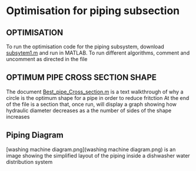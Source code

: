 # Optimisation for piping subsection

## OPTIMISATION
To run the optimisation code for the piping subsystem, download [subsytem1.m](subsystem1.m) and run in MATLAB.
To run different algorithms, comment and uncomment as directed in the file

## OPTIMUM PIPE CROSS SECTION SHAPE
The document [Best_pipe_Cross_section.m](Best_pipe_Cross_section.m) is a text walkthrough of why a circle is the optimum shape for a pipe in order to reduce fritction
At the end of the file is a section that, once run, will display a graph showing how hydraulic diameter decreases as a the number of sides of the shape increases

## Piping Diagram
[washing machine diagram.png](washing machine diagram.png) is an image showing the simplified layout of the piping inside a dishwasher water distribution system
